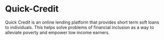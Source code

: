 # Quick-Credit
Quick Credit is an online lending platform that provides short term soft loans to individuals. This helps solve problems of financial inclusion as a way to alleviate poverty and empower low income earners.
